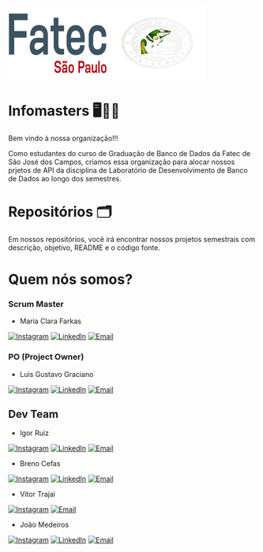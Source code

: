 
<img src="../assets/logo_fatec.jpg" alt="Logo Fatec" width="200" height="150" /><img src="../assets/db_foto.png" alt="Logo Banco de dados" width="200" height="150">

 
# Infomasters 🖥️👨‍💻

Bem vindo à nossa organização!!!

Como estudantes do curso de Graduação de Banco de Dados da Fatec de São José dos Campos, criamos essa organização para alocar nossos prjetos de API da disciplina de Laboratório de Desenvolvimento de Banco de Dados ao longo dos semestres.

# Repositórios 🗂️

Em nossos repositórios, você irá encontrar nossos projetos semestrais com descrição, objetivo, README e o código fonte.

# Quem nós somos?

### Scrum Master

- Maria Clara Farkas

[![Instagram](https://img.shields.io/badge/-Instagram-E4405F?style=for-the-badge&logo=instagram&logoColor=white)](https://www.instagram.com/_clarapradx)
[![LinkedIn](https://img.shields.io/badge/-LinkedIn-0077B5?style=for-the-badge&logo=linkedin&logoColor=white)](https://www.linkedin.com/in/maria-clara-farkas-6a6b4534a)
[![Email](https://img.shields.io/badge/-Send_Mail-D14836?style=for-the-badge&logo=gmail&logoColor=white)](mailto:maria.farkas@fatec.sp.gov.br)

### PO (Project Owner)

- Luis Gustavo Graciano 

[![Instagram](https://img.shields.io/badge/-Instagram-E4405F?style=for-the-badge&logo=instagram&logoColor=white)](https://www.instagram.com/gracianoluiss)
[![LinkedIn](https://img.shields.io/badge/-LinkedIn-0077B5?style=for-the-badge&logo=linkedin&logoColor=white)](https://www.linkedin.com/in/luisgustavogracianomanutencaoaeronautica)
[![Email](https://img.shields.io/badge/-Send_Mail-D14836?style=for-the-badge&logo=gmail&logoColor=white)](mailto:luis.silva202@fatec.sp.gov.br)

## Dev Team 

- Igor Ruiz

[![Instagram](https://img.shields.io/badge/-Instagram-E4405F?style=for-the-badge&logo=instagram&logoColor=white)](https://www.instagram.com/ruiz_ig77)
[![LinkedIn](https://img.shields.io/badge/-LinkedIn-0077B5?style=for-the-badge&logo=linkedin&logoColor=white)](https://www.linkedin.com/in/igor-ruiz-a56a1b30b)
[![Email](https://img.shields.io/badge/-Send_Mail-D14836?style=for-the-badge&logo=gmail&logoColor=white)](mailto:igor.ruiz@fatec.sp.gov.br)

- Breno Cefas

[![Instagram](https://img.shields.io/badge/-Instagram-E4405F?style=for-the-badge&logo=instagram&logoColor=white)](https://www.instagram.com/cefasbreno)
[![LinkedIn](https://img.shields.io/badge/-LinkedIn-0077B5?style=for-the-badge&logo=linkedin&logoColor=white)](https://www.linkedin.com/in/breno-cefas-7aa909271)
[![Email](https://img.shields.io/badge/-Send_Mail-D14836?style=for-the-badge&logo=gmail&logoColor=white)](mailto:Breno.santos32@fatec.sp.gov.br)

- Vitor Trajai

[![Instagram](https://img.shields.io/badge/-Instagram-E4405F?style=for-the-badge&logo=instagram&logoColor=white)](https://www.instagram.com/vitortrj1)
[![Email](https://img.shields.io/badge/-Send_Mail-D14836?style=for-the-badge&logo=gmail&logoColor=white)](mailto:vitor.ribeiro31@fatec.sp.gov.br)

- João Medeiros

[![Instagram](https://img.shields.io/badge/-Instagram-E4405F?style=for-the-badge&logo=instagram&logoColor=white)](https://www.instagram.com/jvctrmd)
[![LinkedIn](https://img.shields.io/badge/-LinkedIn-0077B5?style=for-the-badge&logo=linkedin&logoColor=white)](https://www.linkedin.com/in/jvmedeiros)
[![Email](https://img.shields.io/badge/-Send_Mail-D14836?style=for-the-badge&logo=gmail&logoColor=white)](mailto:joao.gallina@fatec.sp.gov.br)



    
